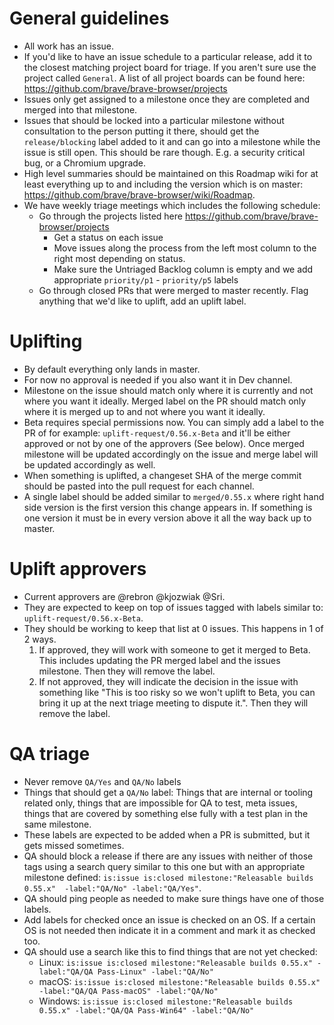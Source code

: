 # General guidelines

- All work has an issue.
- If you'd like to have an issue schedule to a particular release, add it to the closest matching project board for triage.  If you aren't sure use the project called `General`.  A list of all project boards can be found here: https://github.com/brave/brave-browser/projects
- Issues only get assigned to a milestone once they are completed and merged into that milestone.
- Issues that should be locked into a particular milestone without consultation to the person putting it there, should get the `release/blocking` label added to it and can go into a milestone while the issue is still open. This should be rare though.  E.g. a security critical bug, or a Chromium upgrade.
- High level summaries should be maintained on this Roadmap wiki for at least everything up to and including the version which is on master: https://github.com/brave/brave-browser/wiki/Roadmap.
- We have weekly triage meetings which includes the following schedule:
    - Go through the projects listed here https://github.com/brave/brave-browser/projects
      -  Get a status on each issue
      - Move issues along the process from the left most column to the right most depending on status.
      - Make sure the Untriaged Backlog column is empty and we add appropriate `priority/p1` - `priority/p5` labels
    - Go through closed PRs that were merged to master recently.  Flag anything that we'd like to uplift, add an uplift label.  



# Uplifting

- By default everything only lands in master.
- For now no approval is needed if you also want it in Dev channel.
- Milestone on the issue should match only where it is currently and not where you want it ideally.  Merged label on the PR should match only where it is merged up to and not where you want it ideally.
- Beta requires special permissions now. You can simply add a label to the PR of for example: `uplift-request/0.56.x-Beta` and it'll be either approved or not by one of the approvers (See below).  Once merged milestone will be updated accordingly on the issue and merge label will be updated accordingly as well. 
- When something is uplifted, a changeset SHA of the merge commit should be pasted into the pull request for each channel.
- A single label should be added similar to `merged/0.55.x` where right hand side version is the first version this change appears in.    If something is one version it must be in every version above it all the way back up to master. 

# Uplift approvers

- Current approvers are @rebron @kjozwiak @Sri.
- They are expected to keep on top of issues tagged with labels similar to: `uplift-request/0.56.x-Beta`.
- They should be working to keep that list at 0 issues. This happens in 1 of 2 ways.
  1. If approved, they will work with someone to get it merged to Beta.  This includes updating the PR merged label and the issues milestone. Then they will remove the label.
  2. If not approved, they will indicate the decision in the issue with something like "This is too risky so we won't uplift to Beta, you can bring it up at the next triage meeting to dispute it.".  Then they will remove the label.

# QA triage

- Never remove `QA/Yes` and `QA/No` labels
- Things that should get a `QA/No` label: Things that are internal or tooling related only, things that are impossible for QA to test, meta issues, things that are covered by something else fully with a test plan in the same milestone.
- These labels are expected to be added when a PR is submitted, but it gets missed sometimes.
- QA should block a release if there are any issues with neither of those tags using a search query similar to this one but with an appropriate milestone defined: `is:issue is:closed milestone:"Releasable builds 0.55.x"  -label:"QA/No" -label:"QA/Yes"`.
- QA should ping people as needed to make sure things have one of those labels.
- Add labels for checked once an issue is checked on an OS.  If a certain OS is not needed then indicate it in a comment and mark it as checked too.
- QA should use a search like this to find things that are not yet checked:
  - Linux: `is:issue is:closed milestone:"Releasable builds 0.55.x" -label:"QA/QA Pass-Linux" -label:"QA/No"`
  - macOS: `is:issue is:closed milestone:"Releasable builds 0.55.x" -label:"QA/QA Pass-macOS" -label:"QA/No"`
  - Windows: `is:issue is:closed milestone:"Releasable builds 0.55.x" -label:"QA/QA Pass-Win64" -label:"QA/No"`


